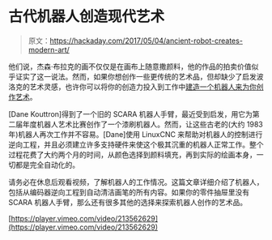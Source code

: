 # 古代机器人创造现代艺术

> 原文：<https://hackaday.com/2017/05/04/ancient-robot-creates-modern-art/>

他们说，杰森·布拉克的画不仅仅是在画布上随意撒颜料，他的作品的拍卖价值似乎证实了这一说法。然而，如果你想创作一些更传统的艺术品，但却缺少了启发波洛克的艺术灵感，也许你可以将你的创造力投入到工作中[建造一个机器人来为你创作艺术](http://transistor-man.com/bluebot_revival.html)。

[Dane Kouttron]得到了一个旧的 SCARA 机器人手臂，最近受到启发，用它为第二届年度机器人艺术比赛创作了一个漆刷机器人。然而，让这些古老的(大约 1983 年)机器人再次工作并不容易。[Dane]使用 LinuxCNC 来帮助对机器人的控制进行逆向工程，并且必须建立许多支持硬件来使这个极其沉重的机器人正常工作。整个过程花费了大约两个月的时间，从颜色选择到颜料填充，再到实际的绘画本身，一切都是完全自动化的。

请务必在休息后观看视频，了解机器人的工作情况。这篇文章详细介绍了机器人，包括从编码器逆向工程到自动清洁画笔的所有内容。如果你的零件抽屉里没有 SCARA 机器人手臂，那么还有很多其他的选择来探索机器人创作的艺术品。

[https://player.vimeo.com/video/213562629](https://player.vimeo.com/video/213562629)